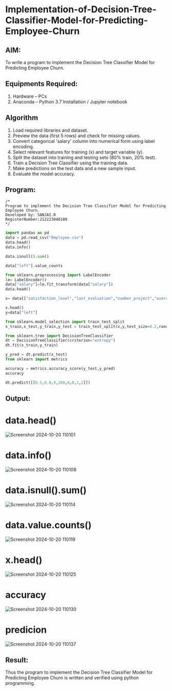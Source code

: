 # Implementation-of-Decision-Tree-Classifier-Model-for-Predicting-Employee-Churn

## AIM:
To write a program to implement the Decision Tree Classifier Model for Predicting Employee Churn.

## Equipments Required:
1. Hardware – PCs
2. Anaconda – Python 3.7 Installation / Jupyter notebook

## Algorithm
1. Load required libraries and dataset.
2. Preview the data (first 5 rows) and check for missing values.
3. Convert categorical 'salary' column into numerical form using label encoding.
4. Select relevant features for training (x) and target variable (y).
5. Split the dataset into training and testing sets (80% train, 20% test).
6. Train a Decision Tree Classifier using the training data.
7. Make predictions on the test data and a new sample input.
8. Evaluate the model accuracy.

## Program:
```
/*
Program to implement the Decision Tree Classifier Model for Predicting Employee Churn.
Developed by: SANJAI.R
RegisterNumber:212223040180
*/
```
```py
import pandas as pd
data = pd.read_csv("Employee.csv")
data.head()
data.info()

data.isnull().sum()

data["left"].value_counts

from sklearn.preprocessing import LabelEncoder
le= LabelEncoder()
data["salary"]=le.fit_transform(data["salary"])
data.head()

x= data[["satisfaction_level","last_evaluation","number_project","average_montly_hours","time_spend_company","Work_accident","promotion_last_5years","salary"]]

x.head()
y=data["left"]

from sklearn.model_selection import train_test_split
x_train,x_test,y_train,y_test = train_test_split(x,y,test_size=0.2,random_state = 100)

from sklearn.tree import DecisionTreeClassifier
dt = DecisionTreeClassifier(criterion="entropy")
dt.fit(x_train,y_train)

y_pred = dt.predict(x_test)
from sklearn import metrics

accuracy = metrics.accuracy_score(y_test,y_pred)
accuracy

dt.predict([[0.5,0.8,9,260,6,0,1,2]])
```

## Output:

# data.head()
![Screenshot 2024-10-20 110101](https://github.com/user-attachments/assets/0043342c-5861-4810-a4ff-c39079615082)

# data.info()
![Screenshot 2024-10-20 110108](https://github.com/user-attachments/assets/61057ce7-0fc6-4135-ab71-1b06c0cd96a2)

# data.isnull().sum()
![Screenshot 2024-10-20 110114](https://github.com/user-attachments/assets/0f371aee-411d-4352-8820-2e2c351b3d7a)

# data.value.counts()
![Screenshot 2024-10-20 110119](https://github.com/user-attachments/assets/dbb19960-bbee-4d11-a94e-b9bfab1a2200)

# x.head()
![Screenshot 2024-10-20 110125](https://github.com/user-attachments/assets/a7c9d56b-0b60-41a7-aeb2-c30553e764d4)

# accuracy
![Screenshot 2024-10-20 110130](https://github.com/user-attachments/assets/ce3c2759-bd6d-423f-93a1-d452713ce61e)

# predicion
![Screenshot 2024-10-20 110137](https://github.com/user-attachments/assets/54584948-030c-4cb2-b5d7-5ec9a5d1ac3e)

## Result:
Thus the program to implement the  Decision Tree Classifier Model for Predicting Employee Churn is written and verified using python programming.
